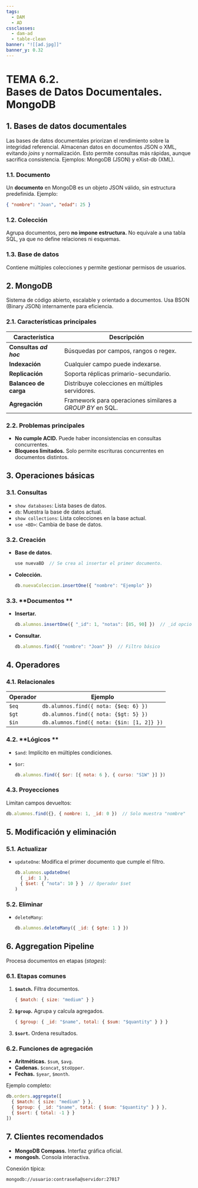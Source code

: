 ```yaml
---
tags:
  - DAM
  - AD
cssclasses:
  - dam-ad
  - table-clean
banner: "![[ad.jpg]]"
banner_y: 0.32
---
```


# **TEMA 6.2.** <br>Bases de Datos Documentales. <br>MongoDB  

## 1. Bases de datos documentales  

Las bases de datos documentales priorizan el rendimiento sobre la integridad referencial. Almacenan datos en documentos JSON o XML, evitando *joins* y normalización. Esto permite consultas más rápidas, aunque sacrifica consistencia. Ejemplos: MongoDB (JSON) y eXist-db (XML).  

### 1.1. **Documento**

Un **documento** en MongoDB es un objeto JSON válido, sin estructura predefinida. Ejemplo:  

```json
{ "nombre": "Joan", "edad": 25 }
```  

### 1.2. **Colección**

Agrupa documentos, pero **no impone estructura.** No equivale a una tabla SQL, ya que no define relaciones ni esquemas.  

### 1.3. **Base de datos**

Contiene múltiples colecciones y permite gestionar permisos de usuarios.  

## 2. MongoDB  

Sistema de código abierto, escalable y orientado a documentos. Usa BSON (Binary JSON) internamente para eficiencia.  

### 2.1. **Características principales**

| Característica          | Descripción                                                                 |  
|-------------------------|-----------------------------------------------------------------------------|  
| **Consultas *ad hoc***  | Búsquedas por campos, rangos o regex.                                       |  
| **Indexación**          | Cualquier campo puede indexarse.                                            |  
| **Replicación**         | Soporta réplicas primario-secundario.                                       |  
| **Balanceo de carga**   | Distribuye colecciones en múltiples servidores.                             |  
| **Agregación**          | Framework para operaciones similares a *GROUP BY* en SQL.                   |  

### 2.2. **Problemas principales**
- **No cumple ACID.** Puede haber inconsistencias en consultas concurrentes.  
- **Bloqueos limitados.** Solo permite escrituras concurrentes en documentos distintos.  

## 3. Operaciones básicas  

### 3.1. **Consultas**
- `show databases`: Lista bases de datos.  
- `db`: Muestra la base de datos actual.  
- `show collections`: Lista colecciones en la base actual.  
- `use <BD>`: Cambia de base de datos.  

### 3.2. **Creación**
- **Base de datos.**  

  ```javascript
  use nuevaBD  // Se crea al insertar el primer documento.
  ```  

- **Colección.**  

  ```javascript
  db.nuevaColeccion.insertOne({ "nombre": "Ejemplo" })
  ```  

### 3.3. **Documentos  **
- **Insertar.**  

  ```javascript
  db.alumnos.insertOne({ "_id": 1, "notas": [85, 90] })  // _id opcional
  ```  

- **Consultar.**  

  ```javascript
  db.alumnos.find({ "nombre": "Joan" })  // Filtro básico
  ```  

## 4. Operadores  

### 4.1. **Relacionales**

| Operador | Ejemplo                          |  
|----------|----------------------------------|  
| `$eq`    | `db.alumnos.find({ nota: {$eq: 6} })` |  
| `$gt`    | `db.alumnos.find({ nota: {$gt: 5} })` |  
| `$in`    | `db.alumnos.find({ nota: {$in: [1, 2]} })` |  

### 4.2. **Lógicos  **
- `$and`: Implícito en múltiples condiciones.  
- `$or`:  

  ```javascript
  db.alumnos.find({ $or: [{ nota: 6 }, { curso: "S1W" }] })
  ```  

### 4.3. **Proyecciones**

Limitan campos devueltos:  

```javascript
db.alumnos.find({}, { nombre: 1, _id: 0 })  // Solo muestra "nombre"
```  

## 5. Modificación y eliminación  

### 5.1. **Actualizar**
- `updateOne`: Modifica el primer documento que cumple el filtro.  

  ```javascript
  db.alumnos.updateOne(
    { _id: 1 },
    { $set: { "nota": 10 } }  // Operador $set
  )
  ```  

### 5.2. **Eliminar**
- `deleteMany`:  

  ```javascript
  db.alumnos.deleteMany({ _id: { $gte: 1 } })
  ```  

## 6. Aggregation Pipeline  

Procesa documentos en etapas (*stages*):  

### 6.1. **Etapas comunes**
1. **`$match`.** Filtra documentos.  

   ```javascript
   { $match: { size: "medium" } }
   ```  

2. **`$group`.** Agrupa y calcula agregados.  

   ```javascript
   { $group: { _id: "$name", total: { $sum: "$quantity" } } }
   ```  

3. **`$sort`.** Ordena resultados.  

### 6.2. **Funciones de agregación**
- **Aritméticas.** `$sum`, `$avg`.  
- **Cadenas.** `$concat`, `$toUpper`.  
- **Fechas.** `$year`, `$month`.  

Ejemplo completo:  

```javascript
db.orders.aggregate([
  { $match: { size: "medium" } },
  { $group: { _id: "$name", total: { $sum: "$quantity" } } },
  { $sort: { total: -1 } }
])
```  

## 7. Clientes recomendados  
- **MongoDB Compass.** Interfaz gráfica oficial.  
- **mongosh.** Consola interactiva.  

Conexión típica:  

```plaintext
mongodb://usuario:contraseña@servidor:27017
```
